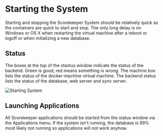 # Starting the System

Starting and stopping the Scorekeeper System should be relatively quick as the containers are quick to start and stop.
The only long delay is on Windows or OS X when restarting the virtual machine after a reboot or logoff or when initializing
a new database.

## Status
The boxes at the top of the stastus window indicate the status of the backend.  Green is good, red means
something is wrong.  The machine box lists the status of the docker-machine virtual machine.  The backend
status lists the status of the database, web server and sync server. 

   ![Starting System](images/startup.gif)

## Launching Applications

All Scorekeeper applications should be started from the status window via the Applications menu.  If the system 
isn't running, the database is 99% most likely not running so applications will not work anyhow.

